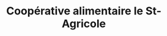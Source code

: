 ---
title: "Coopérative alimentaire le St-Agricole"
url: /val-des-lacs/cooperative-alimentaire-le-st-agricole/
shop: convenience
---